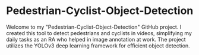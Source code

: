 # Pedestrian-Cyclist-Object-Detection
Welcome to my "Pedestrian-Cyclist-Object-Detection" GitHub project. I created this tool to detect pedestrians and cyclists in videos, simplifying my daily tasks as an RA who helped in image annotation at work. The project utilizes the YOLOv3 deep learning framework for efficient object detection.
